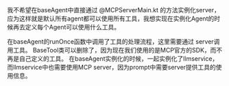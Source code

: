 我不希望在baseAgent中直接通过 @MCPServerMain.kt 的方法实例化server，应为这样就是默认所有agent都可以使用所有工具，我想实现在实例化Agent的时候再去定义每个Agent可以使用什么工具。

在baseAgent的runOnce函数中调用了工具的处理流程，这里需要通过 server调用工具。
BaseTool类可以删除了，因为现在我们使用的是MCP官方的SDK，而不再是自己定义的工具。
在baseAgent实例化的时候，一起实例化了llmservice，而llmservice中也需要使用MCP server，因为prompt中需要server提供工具的使用信息。